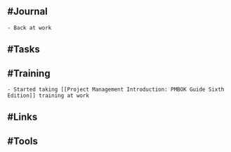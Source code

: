 ## #Journal
	- Back at work
## #Tasks
## #Training
	- Started taking [[Project Management Introduction: PMBOK Guide Sixth Edition]] training at work
## #Links
## #Tools